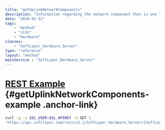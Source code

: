 ```yaml
---
title: "getUplinkNetworkComponents"
description: "Information regarding the network component that is one level higher than a piece of hardware on the network infrastructure."
date: "2018-02-12"
tags:
    - "method"
    - "sldn"
    - "Hardware"
classes:
    - "SoftLayer_Hardware_Server"
type: "reference"
layout: "method"
mainService : "SoftLayer_Hardware_Server"
---
```


# [REST Example](#getUplinkNetworkComponents-example) <a href="/article/rest/"><i class="fas fa-question"></i></a> {#getUplinkNetworkComponents-example .anchor-link} 
```bash
curl -g -u $SL_USER:$SL_APIKEY -X GET \
'https://api.softlayer.com/rest/v3.1/SoftLayer_Hardware_Server/{SoftLayer_Hardware_ServerID}/getUplinkNetworkComponents'
```
